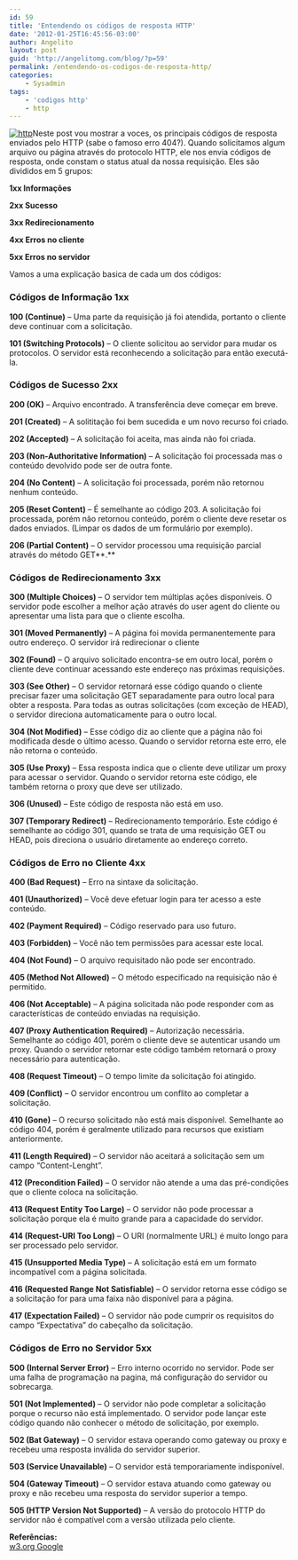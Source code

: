 ```yaml
---
id: 59
title: 'Entendendo os códigos de resposta HTTP'
date: '2012-01-25T16:45:56-03:00'
author: Angelito
layout: post
guid: 'http://angelitomg.com/blog/?p=59'
permalink: /entendendo-os-codigos-de-resposta-http/
categories:
    - Sysadmin
tags:
    - 'codigos http'
    - http
---
```


[![](http://angelitomg.github.io/wp-content/uploads/2012/01/http.jpg "http")](http://angelitomg.github.io/wp-content/uploads/2012/01/http.jpg)Neste post vou mostrar a voces, os principais códigos de resposta enviados pelo HTTP (sabe o famoso erro 404?). Quando solicitamos algum arquivo ou página através do protocolo HTTP, ele nos envia códigos de resposta, onde constam o status atual da nossa requisição. Eles são divididos em 5 grupos:

**1xx Informações**

**2xx Sucesso**

**3xx Redirecionamento**

**4xx Erros no cliente**

**5xx Erros no servidor**

Vamos a uma explicação basica de cada um dos códigos:

### Códigos de Informação 1xx

**100 (Continue)** – Uma parte da requisição já foi atendida, portanto o cliente deve continuar com a solicitação.

**101 (Switching Protocols)** – O cliente solicitou ao servidor para mudar os protocolos. O servidor está reconhecendo a solicitação para então executá-la.

### Códigos de Sucesso 2xx

**200 (OK)** – Arquivo encontrado. A transferência deve começar em breve.

**201 (Created)** – A solititação foi bem sucedida e um novo recurso foi criado.

**202 (Accepted)** – A solicitação foi aceita, mas ainda não foi criada.

**203 (Non-Authoritative Information)** – A solicitação foi processada mas o conteúdo devolvido pode ser de outra fonte.

**204 (No Content)** – A solicitação foi processada, porém não retornou nenhum conteúdo.

**205 (Reset Content)** – É semelhante ao código 203. A solicitação foi processada, porém não retornou conteúdo, porém o cliente deve resetar os dados enviados. (Limpar os dados de um formulário por exemplo).

**206 (Partial Content)** – O servidor processou uma requisição parcial através do método GET**.**

### Códigos de Redirecionamento 3xx

**300 (Multiple Choices)** – O servidor tem múltiplas ações disponíveis. O servidor pode escolher a melhor ação através do user agent do cliente ou apresentar uma lista para que o cliente escolha.

**301 (Moved Permanently)** – A página foi movida permanentemente para outro endereço. O servidor irá redirecionar o cliente

**302 (Found)** – O arquivo solicitado encontra-se em outro local, porém o cliente deve continuar acessando este endereço nas próximas requisições.

**303 (See Other)** – O servidor retornará esse código quando o cliente precisar fazer uma solicitação GET separadamente para outro local para obter a resposta. Para todas as outras solicitações (com exceção de HEAD), o servidor direciona automaticamente para o outro local.

**304 (Not Modified)** – Esse código diz ao cliente que a página não foi modificada desde o último acesso. Quando o servidor retorna este erro, ele não retorna o conteúdo.

**305 (Use Proxy)** – Essa resposta indica que o cliente deve utilizar um proxy para acessar o servidor. Quando o servidor retorna este código, ele também retorna o proxy que deve ser utilizado.

**306 (Unused)** – Este código de resposta não está em uso.

**307 (Temporary Redirect)** – Redirecionamento temporário. Este código é semelhante ao código 301, quando se trata de uma requisição GET ou HEAD, pois direciona o usuário diretamente ao endereço correto.

### **Códigos de Erro no Cliente 4xx**

**400 (Bad Request)** – Erro na sintaxe da solicitação.

**401 (Unauthorized)** – Você deve efetuar login para ter acesso a este conteúdo.

**402 (Payment Required)** – Código reservado para uso futuro.

**403 (Forbidden)** – Você não tem permissões para acessar este local.

**404 (Not Found)** – O arquivo requisitado não pode ser encontrado.

**405 (Method Not Allowed)** – O método especificado na requisição não é permitido.

**406 (Not Acceptable)** – A página solicitada não pode responder com as características de conteúdo enviadas na requisição.

**407 (Proxy Authentication Required)** – Autorização necessária. Semelhante ao código 401, porém o cliente deve se autenticar usando um proxy. Quando o servidor retornar este código também retornará o proxy necessário para autenticação.

**408 (Request Timeout)** – O tempo limite da solicitação foi atingido.

**409 (Conflict)** – O servidor encontrou um conflito ao completar a solicitação.

**410 (Gone)** – O recurso solicitado não está mais disponível. Semelhante ao código 404, porém é geralmente utilizado para recursos que existiam anteriormente.

**411 (Length Required)** – O servidor não aceitará a solicitação sem um campo “Content-Lenght”.

**412 (Precondition Failed)** – O servidor não atende a uma das pré-condições que o cliente coloca na solicitação.

**413 (Request Entity Too Large)** – O servidor não pode processar a solicitação porque ela é muito grande para a capacidade do servidor.

**414 (Request-URI Too Long)** – O URI (normalmente URL) é muito longo para ser processado pelo servidor.

**415 (Unsupported Media Type)** – A solicitação está em um formato incompatível com a página solicitada.

**416 (Requested Range Not Satisfiable)** – O servidor retorna esse código se a solicitação for para uma faixa não disponível para a página.

**417 (Expectation Failed)** – O servidor não pode cumprir os requisitos do campo “Expectativa” do cabeçalho da solicitação.

### **Códigos de Erro no Servidor** 5xx

**500 (Internal Server Error)** – Erro interno ocorrido no servidor. Pode ser uma falha de programação na pagina, má configuração do servidor ou sobrecarga.

**501 (Not Implemented)** – O servidor não pode completar a solicitação porque o recurso não está implementado. O servidor pode lançar este código quando não conhecer o método de solicitação, por exemplo.

**502 (Bat Gateway)** – O servidor estava operando como gateway ou proxy e recebeu uma resposta inválida do servidor superior.

**503 (Service Unavailable)** – O servidor está temporariamente indisponível.

**504 (Gateway Timeout)** – O servidor estava atuando como gateway ou proxy e não recebeu uma resposta do servidor superior a tempo.

**505 (HTTP Version Not Supported)** – A versão do protocolo HTTP do servidor não é compatível com a versão utilizada pelo cliente.

   
**Referências:**  
[w3.org  ](http://www.w3.org/Protocols/rfc2616/rfc2616-sec10.html "referencia1") [Google  ](http://support.google.com/webmasters/bin/answer.py?hl=pt-BR&answer=40132 "referencia2")